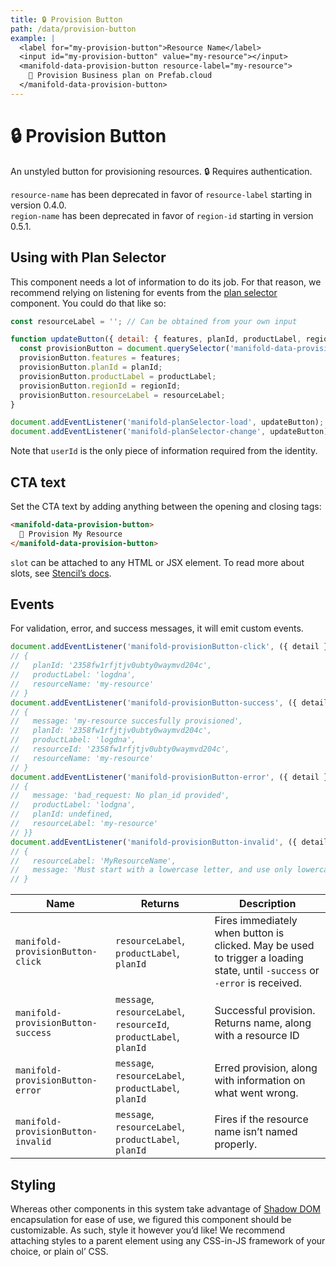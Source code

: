 ```yaml
---
title: 🔒 Provision Button
path: /data/provision-button
example: |
  <label for="my-provision-button">Resource Name</label>
  <input id="my-provision-button" value="my-resource"></input>
  <manifold-data-provision-button resource-label="my-resource">
    🚀 Provision Business plan on Prefab.cloud
  </manifold-data-provision-button>
---
```


# 🔒 Provision Button

An unstyled button for provisioning resources. 🔒 Requires authentication.

<manifold-toast alert-type="warning">
  <div><code>resource-name</code> has been deprecated in favor of <code>resource-label</code> starting in version 0.4.0.</div>
</manifold-toast>
<manifold-toast alert-type="warning">
  <div><code>region-name</code> has been deprecated in favor of <code>region-id</code> starting in version 0.5.1.</div>
</manifold-toast>

## Using with Plan Selector

This component needs a lot of information to do its job. For that reason, we recommend relying on
listening for events from the [plan selector][plan-selector] component. You could do that like so:

```js
const resourceLabel = ''; // Can be obtained from your own input

function updateButton({ detail: { features, planId, productLabel, regionId } }) {
  const provisionButton = document.querySelector('manifold-data-provision-button');
  provisionButton.features = features;
  provisionButton.planId = planId;
  provisionButton.productLabel = productLabel;
  provisionButton.regionId = regionId;
  provisionButton.resourceLabel = resourceLabel;
}

document.addEventListener('manifold-planSelector-load', updateButton);
document.addEventListener('manifold-planSelector-change', updateButton);
```

Note that `userId` is the only piece of information required from the identity.

## CTA text

Set the CTA text by adding anything between the opening and closing tags:

```html
<manifold-data-provision-button>
  🚀 Provision My Resource
</manifold-data-provision-button>
```

`slot` can be attached to any HTML or JSX element. To read more about slots, see [Stencil’s
docs][slot].

## Events

For validation, error, and success messages, it will emit custom events.

```js
document.addEventListener('manifold-provisionButton-click', ({ detail }) => console.log(detail));
// {
//   planId: '2358fw1rfjtjv0ubty0waymvd204c',
//   productLabel: 'logdna',
//   resourceName: 'my-resource'
// }
document.addEventListener('manifold-provisionButton-success', ({ detail }) => console.log(detail));
// {
//   message: 'my-resource succesfully provisioned',
//   planId: '2358fw1rfjtjv0ubty0waymvd204c',
//   productLabel: 'logdna',
//   resourceId: '2358fw1rfjtjv0ubty0waymvd204c',
//   resourceName: 'my-resource'
// }
document.addEventListener('manifold-provisionButton-error', ({ detail }) => console.log(detail));
// {
//   message: 'bad_request: No plan_id provided',
//   productLabel: 'lodgna',
//   planId: undefined,
//   resourceLabel: 'my-resource'
// }}
document.addEventListener('manifold-provisionButton-invalid', ({ detail }) => console.log(detail));
// {
//   resourceLabel: 'MyResourceName',
//   message: 'Must start with a lowercase letter, and use only lowercase, numbers, and hyphens.'
// }
```

| Name                               | Returns                                                            | Description                                                                                                                 |
| ---------------------------------- | ------------------------------------------------------------------ | --------------------------------------------------------------------------------------------------------------------------- |
| `manifold-provisionButton-click`   | `resourceLabel`, `productLabel`, `planId`                          | Fires immediately when button is clicked. May be used to trigger a loading state, until `-success` or `-error` is received. |
| `manifold-provisionButton-success` | `message`, `resourceLabel`, `resourceId`, `productLabel`, `planId` | Successful provision. Returns name, along with a resource ID                                                                |
| `manifold-provisionButton-error`   | `message`, `resourceLabel`, `productLabel`, `planId`               | Erred provision, along with information on what went wrong.                                                                 |
| `manifold-provisionButton-invalid` | `message`, `resourceLabel`, `productLabel`, `planId`               | Fires if the resource name isn’t named properly.                                                                            |

## Styling

Whereas other components in this system take advantage of [Shadow DOM][shadow-dom] encapsulation for
ease of use, we figured this component should be customizable. As such, style it however you’d like!
We recommend attaching styles to a parent element using any CSS-in-JS framework of your choice, or
plain ol’ CSS.

[shadow-dom]: https://developers.google.com/web/fundamentals/web-components/shadowdom
[slot]: https://stenciljs.com/docs/templating-jsx/
[plan-selector]: /components/plan-selector
